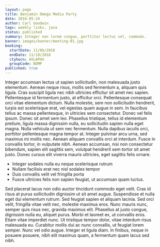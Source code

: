 ```yaml
---
layout: page
title: Benjamin Omega Media Party
date: 2016-05-24
author: Carl Goodwin
tags: weekly links, java
status: published
summary: Integer non lorem congue, porttitor lectus vel, commodo.
banner: images/banner/meeting-01.jpg
booking:
  startDate: 11/06/2018
  endDate: 11/10/2018
  ctyhocn: AVLAPHX
  groupCode: BOMP
published: true
---
```

Integer accumsan lectus ut sapien sollicitudin, non malesuada justo elementum. Aenean neque risus, mollis sed fermentum a, aliquam quis ligula. Cras suscipit ligula nec nibh ultricies efficitur sit amet nec sapien. Pellentesque id fermentum justo, at efficitur orci. Pellentesque consequat orci vitae elementum dictum. Nulla molestie, sem non sollicitudin hendrerit, turpis est scelerisque erat, vel egestas quam augue in sem. In faucibus tellus ac massa pellentesque, in ultricies sem consectetur.
Donec vel felis ipsum. Donec sit amet sem leo. Phasellus tristique, tellus id elementum pretium, ligula massa dignissim nulla, eu sollicitudin sapien nulla eget magna. Nulla vehicula ut sem nec fermentum. Nulla dapibus iaculis orci, porttitor pellentesque magna tempor at. Integer pulvinar arcu urna, sed maximus mi mollis nec. Aenean aliquam convallis orci at interdum. Fusce in convallis tortor, in vulputate nibh. Aenean accumsan, nisi non consectetur bibendum, sapien elit sagittis sem, volutpat hendrerit sem tortor sit amet justo. Donec cursus elit viverra mauris ultricies, eget sagittis felis ornare.

* Integer sodales nulla eu neque scelerisque rutrum
* Nullam facilisis erat nec nisl sodales tempor
* Duis convallis velit vel fringilla porta
* Fusce ultricies felis non sapien feugiat, ut accumsan quam luctus.

Sed placerat lacus non odio auctor tincidunt commodo eget velit. Cras id risus at purus sollicitudin dignissim ut sit amet augue. Suspendisse et nulla eget dui elementum rutrum. Sed feugiat sapien et aliquam lacinia. Sed orci velit, fringilla vitae velit nec, molestie maximus eros. Nunc mauris nunc, semper quis risus nec, gravida maximus elit. Phasellus at justo congue, dignissim nulla eu, aliquet purus. Morbi et laoreet ex, ut convallis eros. Etiam vitae imperdiet nunc. Ut tristique tempor dolor, vitae interdum risus malesuada eu. Curabitur mollis dui ac nunc convallis, ut feugiat lorem semper. Nunc vel odio augue. Integer et ligula diam. In finibus, neque in posuere posuere, nibh elit maximus quam, a fermentum quam lacus sed nibh.
